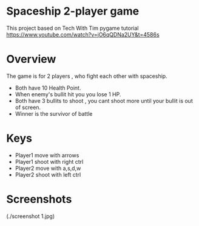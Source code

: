 # Spaceship 2-player game
This project based on Tech With Tim pygame tutorial https://www.youtube.com/watch?v=jO6qQDNa2UY&t=4586s
# Overview
The game is for 2 players , who fight each other with spaceship.
- Both have 10 Health Point.
- When enemy's bullit hit you you lose 1 HP.
- Both have 3 bullits to shoot , you cant shoot more until your bullit is out of screen.
- Winner is the survivor of battle 
# Keys
- Player1 move with arrows 
- Player1 shoot with right ctrl 
- Player2 move with a,s,d,w 
- Player2 shoot with left ctrl 
# Screenshots
(./screenshot 1.jpg)
